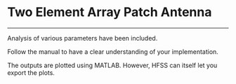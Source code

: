 # Two Element Array Patch Antenna
-------------------------------------------------------  
Analysis of various parameters have been included. 

Follow the manual to have a clear understanding of your implementation.  

The outputs are plotted using MATLAB. However, HFSS can itself let you export the plots.
